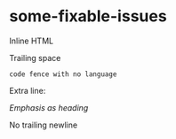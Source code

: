 # some-fixable-issues

Inline HTML <br/>

Trailing space 

```
code fence with no language
```

Extra line:


*Emphasis as heading*

No trailing newline